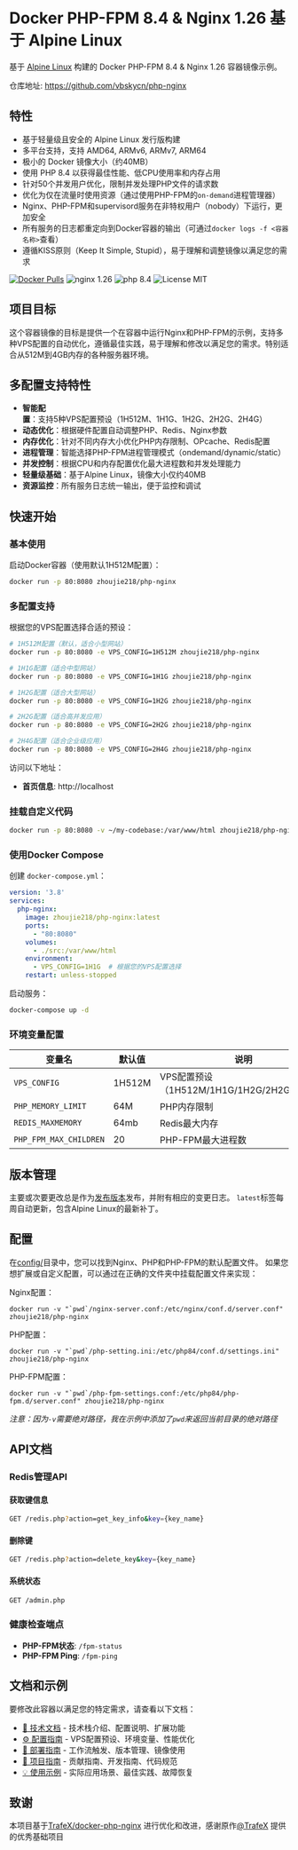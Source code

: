 # Docker PHP-FPM 8.4 & Nginx 1.26 基于 Alpine Linux

基于 [Alpine Linux](https://www.alpinelinux.org/) 构建的 Docker PHP-FPM 8.4 & Nginx 1.26 容器镜像示例。

仓库地址: https://github.com/vbskycn/php-nginx

## 特性

* 基于轻量级且安全的 Alpine Linux 发行版构建
* 多平台支持，支持 AMD64, ARMv6, ARMv7, ARM64
* 极小的 Docker 镜像大小（约40MB）
* 使用 PHP 8.4 以获得最佳性能、低CPU使用率和内存占用
* 针对50个并发用户优化，限制并发处理PHP文件的请求数
* 优化为仅在流量时使用资源（通过使用PHP-FPM的`on-demand`进程管理器）
* Nginx、PHP-FPM和supervisord服务在非特权用户（nobody）下运行，更加安全
* 所有服务的日志都重定向到Docker容器的输出（可通过`docker logs -f <容器名称>`查看）
* 遵循KISS原则（Keep It Simple, Stupid），易于理解和调整镜像以满足您的需求

[![Docker Pulls](https://img.shields.io/docker/pulls/zhoujie218/php-nginx.svg)](https://hub.docker.com/r/zhoujie218/php-nginx/)
![nginx 1.26](https://img.shields.io/badge/nginx-1.26-brightgreen.svg)
![php 8.4](https://img.shields.io/badge/php-8.4-brightgreen.svg)
![License MIT](https://img.shields.io/badge/license-MIT-blue.svg)

## 项目目标

这个容器镜像的目标是提供一个在容器中运行Nginx和PHP-FPM的示例，支持多种VPS配置的自动优化，遵循最佳实践，易于理解和修改以满足您的需求。特别适合从512M到4GB内存的各种服务器环境。

## 多配置支持特性

* **智能配置**：支持5种VPS配置预设（1H512M、1H1G、1H2G、2H2G、2H4G）
* **动态优化**：根据硬件配置自动调整PHP、Redis、Nginx参数
* **内存优化**：针对不同内存大小优化PHP内存限制、OPcache、Redis配置
* **进程管理**：智能选择PHP-FPM进程管理模式（ondemand/dynamic/static）
* **并发控制**：根据CPU和内存配置优化最大进程数和并发处理能力
* **轻量级基础**：基于Alpine Linux，镜像大小仅约40MB
* **资源监控**：所有服务日志统一输出，便于监控和调试

## 快速开始

### 基本使用

启动Docker容器（使用默认1H512M配置）：

```bash
docker run -p 80:8080 zhoujie218/php-nginx
```

### 多配置支持

根据您的VPS配置选择合适的预设：

```bash
# 1H512M配置（默认，适合小型网站）
docker run -p 80:8080 -e VPS_CONFIG=1H512M zhoujie218/php-nginx

# 1H1G配置（适合中型网站）
docker run -p 80:8080 -e VPS_CONFIG=1H1G zhoujie218/php-nginx

# 1H2G配置（适合大型网站）
docker run -p 80:8080 -e VPS_CONFIG=1H2G zhoujie218/php-nginx

# 2H2G配置（适合高并发应用）
docker run -p 80:8080 -e VPS_CONFIG=2H2G zhoujie218/php-nginx

# 2H4G配置（适合企业级应用）
docker run -p 80:8080 -e VPS_CONFIG=2H4G zhoujie218/php-nginx
```

访问以下地址：
- **首页信息**: http://localhost

### 挂载自定义代码

```bash
docker run -p 80:8080 -v ~/my-codebase:/var/www/html zhoujie218/php-nginx
```

### 使用Docker Compose

创建 `docker-compose.yml`：

```yaml
version: '3.8'
services:
  php-nginx:
    image: zhoujie218/php-nginx:latest
    ports:
      - "80:8080"
    volumes:
      - ./src:/var/www/html
    environment:
      - VPS_CONFIG=1H1G  # 根据您的VPS配置选择
    restart: unless-stopped
```

启动服务：

```bash
docker-compose up -d
```

### 环境变量配置

| 变量名 | 默认值 | 说明 |
|--------|--------|------|
| `VPS_CONFIG` | 1H512M | VPS配置预设（1H512M/1H1G/1H2G/2H2G/2H4G） |
| `PHP_MEMORY_LIMIT` | 64M | PHP内存限制 |
| `REDIS_MAXMEMORY` | 64mb | Redis最大内存 |
| `PHP_FPM_MAX_CHILDREN` | 20 | PHP-FPM最大进程数 |

## 版本管理

主要或次要更改总是作为[发布版本](https://github.com/zhoujie218/php-nginx/releases)发布，并附有相应的变更日志。
`latest`标签每周自动更新，包含Alpine Linux的最新补丁。

## 配置

在[config/](config/)目录中，您可以找到Nginx、PHP和PHP-FPM的默认配置文件。
如果您想扩展或自定义配置，可以通过在正确的文件夹中挂载配置文件来实现：

Nginx配置：

    docker run -v "`pwd`/nginx-server.conf:/etc/nginx/conf.d/server.conf" zhoujie218/php-nginx

PHP配置：

    docker run -v "`pwd`/php-setting.ini:/etc/php84/conf.d/settings.ini" zhoujie218/php-nginx

PHP-FPM配置：

    docker run -v "`pwd`/php-fpm-settings.conf:/etc/php84/php-fpm.d/server.conf" zhoujie218/php-nginx

_注意：因为`-v`需要绝对路径，我在示例中添加了`pwd`来返回当前目录的绝对路径_



## API文档

### Redis管理API

#### 获取键信息
```bash
GET /redis.php?action=get_key_info&key={key_name}
```

#### 删除键
```bash
GET /redis.php?action=delete_key&key={key_name}
```

#### 系统状态
```bash
GET /admin.php
```

### 健康检查端点

- **PHP-FPM状态**: `/fpm-status`
- **PHP-FPM Ping**: `/fpm-ping`

## 文档和示例

要修改此容器以满足您的特定需求，请查看以下文档：

* [🔧 技术文档](docs/技术文档.md) - 技术栈介绍、配置说明、扩展功能
* [⚙️ 配置指南](docs/配置指南.md) - VPS配置预设、环境变量、性能优化
* [🚀 部署指南](docs/部署指南.md) - 工作流触发、版本管理、镜像使用
* [📖 项目指南](docs/项目指南.md) - 贡献指南、开发指南、代码规范
* [💡 使用示例](docs/使用示例.md) - 实际应用场景、最佳实践、故障恢复



## 致谢

本项目基于[TrafeX/docker-php-nginx](https://github.com/TrafeX/docker-php-nginx) 进行优化和改进，感谢原作[@TrafeX](https://github.com/TrafeX) 提供的优秀基础项目
